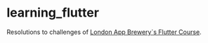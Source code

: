 # learning_flutter
Resolutions to challenges of [London App Brewery`s Flutter Course](https://github.com/londonappbrewery/Flutter-Course-Resources).
